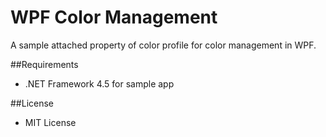 ﻿WPF Color Management
====================

A sample attached property of color profile for color management in WPF.

##Requirements

 * .NET Framework 4.5 for sample app

##License

 - MIT License
